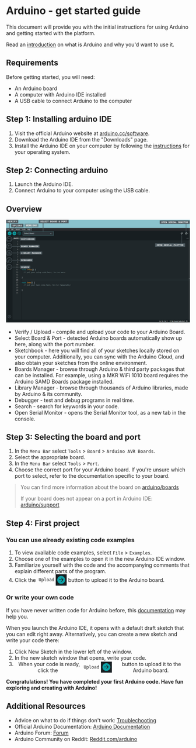 # Arduino - get started guide

This document will provide you with the initial instructions for using Arduino and getting started with the platform.

Read an [introduction](https://www.arduino.cc/en/Guide/Introduction) on what is Arduino and why you'd want to use it.

## Requirements

Before getting started, you will need:

- An Arduino board
- A computer with Arduino IDE installed
- A USB cable to connect Arduino to the computer

## Step 1: Installing arduino IDE

1. Visit the official Arduino website at [arduino.cc/software](https://www.arduino.cc/en/software).
2. Download the Arduino IDE from the "Downloads" page.
3. Install the Arduino IDE on your computer by following the [instructions](https://docs.arduino.cc/software/ide-v2/tutorials/getting-started/ide-v2-downloading-and-installing) for your operating system.

## Step 2: Connecting arduino

1. Launch the Arduino IDE.
2. Connect Arduino to your computer using the USB cable.

## Overview

<center>
<img src="picture/overview.png" title="Сontrol elements" width="900">
</center>

- Verify / Upload - compile and upload your code to your Arduino Board.
- Select Board & Port - detected Arduino boards automatically show up here, along with the port number.
- Sketchbook - here you will find all of your sketches locally stored on your computer. Additionally, you can sync with the Arduino Cloud, and also obtain your sketches from the online environment.
- Boards Manager - browse through Arduino & third party packages that can be installed. For example, using a MKR WiFi 1010 board requires the Arduino SAMD Boards package installed.
- Library Manager - browse through thousands of Arduino libraries, made by Arduino & its community.
- Debugger - test and debug programs in real time.
- Search - search for keywords in your code.
- Open Serial Monitor - opens the Serial Monitor tool, as a new tab in the console.

## Step 3: Selecting the board and port

1. In the `Menu Bar` select `Tools` > `Board` > `Arduino AVR Boards`.
2. Select the appropriate board.
3. In the `Menu Bar` select `Tools` > `Port`.
4. Choose the correct port for your Arduino board. If you're unsure which port to select, refer to the documentation specific to your board.

>You can find more information about the board on [arduino/boards](https://www.arduino.cc/en/hardware#boards)
>
>If your board does not appear on a port in Arduino IDE: [arduino/support](https://support.arduino.cc/hc/en-us/articles/4412955149586-If-your-board-does-not-appear-on-a-port-in-Arduino-IDE)

## Step 4: First project

### You can use already existing code examples

1. To view available code examples, select `File` > `Examples`.
2. Choose one of the examples to open it in the new Arduino IDE window.
3. Familiarize yourself with the code and the accompanying comments that explain different parts of the program.
4. <div style="display: flex; align-items: center; text-align: center;">
     Click the &nbsp;<code>Upload</code>&nbsp; <img src="picture/upload.png" alt="Upload button" width="30">&nbsp;button to upload it to the Arduino board.
    </div>

### Or write your own code

If you have never written code for Arduino before, this [documentation](https://docs.arduino.cc/built-in-examples/basics/BareMinimum) may help you.

When you launch the Arduino IDE, it opens with a default draft sketch that you can edit right away. Alternatively, you can create a new sketch and write your code there:

1. Click New Sketch in the lower left of the window.
2. In the new sketch window that opens, write your code.
3. <div style="display: flex; align-items: center; text-align: center;">
     When your code is ready, click the &nbsp;<code>Upload</code>&nbsp; <img src="picture/upload.png" alt="Upload button" width="30">&nbsp;button to upload it to the Arduino board.
    </div>

**Congratulations! You have completed your first Arduino code. Have fun exploring and creating with Arduino!**

## Additional Resources

- Advice on what to do if things don't work: [Troublechooting](https://www.arduino.cc/en/Guide/Troubleshooting)
- Official Arduino Documentation: [Arduino Documentation](https://docs.arduino.cc/?_gl=1*gks2yv*_ga*NzI5NDYyOTU0LjE2ODQ3Njg0OTE.*_ga_NEXN8H46L5*MTY4NDkyNzA1MS4zLjEuMTY4NDkzMTU3Ny4wLjAuMA..)
- Arduino Forum: [Forum](https://forum.arduino.cc/)
- Arduino Community on Reddit: [Reddit.com/arduino](https://www.reddit.com/r/arduino/)